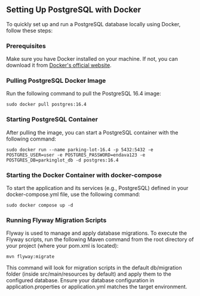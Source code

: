 ## Setting Up PostgreSQL with Docker

To quickly set up and run a PostgreSQL database locally using Docker, follow these steps:

### Prerequisites
Make sure you have Docker installed on your machine. If not, you can download it from [Docker's official website](https://www.docker.com/get-started).

### Pulling PostgreSQL Docker Image
Run the following command to pull the PostgreSQL 16.4 image:

```
sudo docker pull postgres:16.4
```

### Starting PostgreSQL Container
After pulling the image, you can start a PostgreSQL container with the following command:
```
sudo docker run --name parking-lot-16.4 -p 5432:5432 -e POSTGRES_USER=user -e POSTGRES_PASSWORD=endava123 -e POSTGRES_DB=parkinglot_db -d postgres:16.4
```

### Starting the Docker Container with docker-compose
To start the application and its services (e.g., PostgreSQL) 
defined in your docker-compose.yml file, use the following command:
```
sudo docker compose up -d
```

### Running Flyway Migration Scripts
Flyway is used to manage and apply database migrations. To execute the Flyway scripts, 
run the following Maven command from the root directory of your project (where your pom.xml is located):
```
mvn flyway:migrate
```
This command will look for migration scripts in the default db/migration folder (inside src/main/resources by default) 
and apply them to the configured database. Ensure your database configuration in application.properties 
or application.yml matches the target environment.